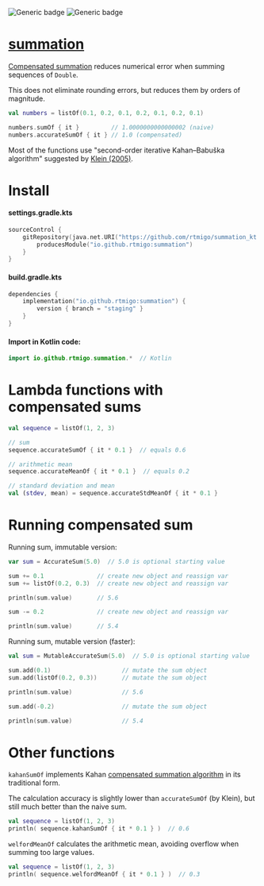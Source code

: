 ![Generic badge](https://img.shields.io/badge/maturity-experimental-red.svg)
![Generic badge](https://img.shields.io/badge/JVM-8-blue.svg)

# [summation](https://github.com/rtmigo/summation_kt#readme)



[Compensated summation](https://en.wikipedia.org/wiki/Kahan_summation_algorithm)
reduces numerical error when summing sequences of `Double`.

This does not eliminate rounding errors, but reduces them by orders of magnitude.

```kotlin
val numbers = listOf(0.1, 0.2, 0.1, 0.2, 0.1, 0.2, 0.1)

numbers.sumOf { it }         // 1.0000000000000002 (naive)
numbers.accurateSumOf { it } // 1.0 (compensated)
```

Most of the functions use "second-order iterative Kahan–Babuška algorithm" suggested by [Klein (2005)](https://citeseerx.ist.psu.edu/viewdoc/download?doi=10.1.1.582.288&rep=rep1&type=pdf).

# Install

#### settings.gradle.kts

```kotlin
sourceControl {
    gitRepository(java.net.URI("https://github.com/rtmigo/summation_kt.git")) {
        producesModule("io.github.rtmigo:summation")
    }
}
```

#### build.gradle.kts

```kotlin
dependencies {
    implementation("io.github.rtmigo:summation") {
        version { branch = "staging" }
    }
}
```

#### Import in Kotlin code:


```kotlin
import io.github.rtmigo.summation.*  // Kotlin
```

# Lambda functions with compensated sums

```kotlin
val sequence = listOf(1, 2, 3)

// sum
sequence.accurateSumOf { it * 0.1 }  // equals 0.6

// arithmetic mean
sequence.accurateMeanOf { it * 0.1 }  // equals 0.2

// standard deviation and mean
val (stdev, mean) = sequence.accurateStdMeanOf { it * 0.1 }
```

# Running compensated sum

Running sum, immutable version:

```kotlin
var sum = AccurateSum(5.0)  // 5.0 is optional starting value

sum += 0.1               // create new object and reassign var
sum += listOf(0.2, 0.3)  // create new object and reassign var

println(sum.value)       // 5.6

sum -= 0.2               // create new object and reassign var

println(sum.value)       // 5.4
```

Running sum, mutable version (faster):

```kotlin
val sum = MutableAccurateSum(5.0)  // 5.0 is optional starting value

sum.add(0.1)                    // mutate the sum object
sum.add(listOf(0.2, 0.3))       // mutate the sum object

println(sum.value)              // 5.6

sum.add(-0.2)                   // mutate the sum object

println(sum.value)              // 5.4
```

# Other functions

`kahanSumOf` implements Kahan [compensated summation algorithm](https://en.wikipedia.org/wiki/Kahan_summation_algorithm)
in its traditional form.

The calculation accuracy is slightly lower than `accurateSumOf` (by Klein),
but still much better than the naive sum.

```kotlin
val sequence = listOf(1, 2, 3)
println( sequence.kahanSumOf { it * 0.1 } )  // 0.6
```

`welfordMeanOf` calculates the arithmetic mean, avoiding overflow when summing too large
values.

```kotlin
val sequence = listOf(1, 2, 3)
println( sequence.welfordMeanOf { it * 0.1 } )  // 0.3
```

